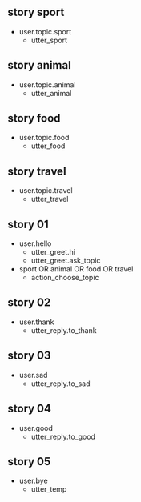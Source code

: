 ## story sport
* user.topic.sport
  - utter_sport
    
## story animal
* user.topic.animal
  - utter_animal

## story food
* user.topic.food
  - utter_food

## story travel
* user.topic.travel
  - utter_travel
    
    
<!---------------------------->
<!-- generic conversations  -->
<!---------------------------->

## story 01
* user.hello
  - utter_greet.hi
  - utter_greet.ask_topic
* sport OR animal OR food OR travel
  - action_choose_topic
    
## story 02
* user.thank
  - utter_reply.to_thank
    
## story 03
* user.sad
  - utter_reply.to_sad
    
## story 04
* user.good
  - utter_reply.to_good      
    
## story 05
* user.bye  
  - utter_temp
  
  
